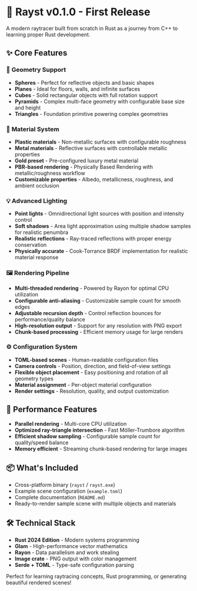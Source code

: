 # 🦀 Rayst v0.1.0 - First Release

A modern raytracer built from scratch in Rust as a journey from C++ to learning proper Rust development.

## ✨ Core Features

### 🎯 **Geometry Support**

- **Spheres** - Perfect for reflective objects and basic shapes
- **Planes** - Ideal for floors, walls, and infinite surfaces
- **Cubes** - Solid rectangular objects with full rotation support
- **Pyramids** - Complex multi-face geometry with configurable base size and height
- **Triangles** - Foundation primitive powering complex geometries

### 🎨 **Material System**

- **Plastic materials** - Non-metallic surfaces with configurable roughness
- **Metal materials** - Reflective surfaces with controllable metallic properties
- **Gold preset** - Pre-configured luxury metal material
- **PBR-based rendering** - Physically Based Rendering with metallic/roughness workflow
- **Customizable properties** - Albedo, metallicness, roughness, and ambient occlusion

### 💡 **Advanced Lighting**

- **Point lights** - Omnidirectional light sources with position and intensity control
- **Soft shadows** - Area light approximation using multiple shadow samples for realistic penumbra
- **Realistic reflections** - Ray-traced reflections with proper energy conservation
- **Physically accurate** - Cook-Torrance BRDF implementation for realistic material response

### 🖼️ **Rendering Pipeline**

- **Multi-threaded rendering** - Powered by Rayon for optimal CPU utilization
- **Configurable anti-aliasing** - Customizable sample count for smooth edges
- **Adjustable recursion depth** - Control reflection bounces for performance/quality balance
- **High-resolution output** - Support for any resolution with PNG export
- **Chunk-based processing** - Efficient memory usage for large renders

### ⚙️ **Configuration System**

- **TOML-based scenes** - Human-readable configuration files
- **Camera controls** - Position, direction, and field-of-view settings
- **Flexible object placement** - Easy positioning and rotation of all geometry types
- **Material assignment** - Per-object material configuration
- **Render settings** - Resolution, quality, and output customization

## 🚀 **Performance Features**

- **Parallel rendering** - Multi-core CPU utilization
- **Optimized ray-triangle intersection** - Fast Möller-Trumbore algorithm
- **Efficient shadow sampling** - Configurable sample count for quality/speed balance
- **Memory efficient** - Streaming chunk-based rendering for large images

## 📦 **What's Included**

- Cross-platform binary (`rayst` / `rayst.exe`)
- Example scene configuration (`example.toml`)
- Complete documentation (`README.md`)
- Ready-to-render sample scene with multiple objects and materials

## 🛠️ **Technical Stack**

- **Rust 2024 Edition** - Modern systems programming
- **Glam** - High-performance vector mathematics
- **Rayon** - Data parallelism and work stealing
- **Image crate** - PNG output with color management
- **Serde + TOML** - Type-safe configuration parsing

Perfect for learning raytracing concepts, Rust programming, or generating beautiful rendered scenes!
